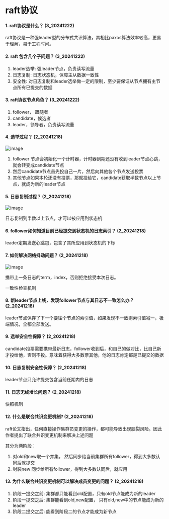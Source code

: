 # raft协议

#### 1. raft协议是什么？ (3_20241222)
raft协议是一种强leader型的分布式共识算法，其相比paxos算法效率较高，更易于理解，易于工程时间。

#### 2. raft 包含几个子问题？ (3_20241222)
1. leader选举: 强leader节点，负责读写流量
2. 日志复制: 日志状态机，保障主从数据一致性
3. 安全性: 对日志复制和leader选举做一定的限制，至少要保证从节点拥有主节点所有已提交的数据

#### 3. raft协议节点角色？  (3_20241222)
1. follower， 跟随者
2. candidate，候选者
3. leader，领导者，负责读写流量

#### 4. 选举过程？  (2_20241218)
![image](https://github.com/user-attachments/assets/a9e97217-52c1-4ba6-b0c6-9dd62aabd0d9)


1. follower 节点会初始化一个计时器，计时器到期还没有收到leader节点心跳，就会转变成candidate节点
2. 然后candidate节点首先投自己一片，然后向其他各个节点发送投票
3. 其他节点如果本轮还没有投票，那就投给它，candidate获取半数节点以上节点，就成为新的leader节点



#### 5. 日志复制过程？  (2_20241218)

![image](https://github.com/user-attachments/assets/0324a982-0bce-4687-8526-8978e6ee02ad)

日志复制到半数以上节点，才可以被应用到状态机


#### 6. follower如何知道目前已经提交到状态机的日志索引？ (2_20241218)
leader定期发送心跳包，包含了其所应用到状态机的下标


#### 7. 如何解决网络抖动问题？  (2_20241218)

![image](https://github.com/user-attachments/assets/d28a072b-c05a-46b1-8c8e-a86cfea27b2c)

携带上一条日志的term，index，否则拒绝接受本次日志。

一致性检查机制

#### 8. 新leader节点上线，发现follower节点与其日志不一致怎么办？ (2_20241218)
leader节点保存了下一个要往个节点的索引值，如果发现不一致则索引值减一，极端情况，全都全部发送。


#### 9. 选举安全性保障？ (2_20241218)
candidate投票需要携带最新日志，follower收到后，和自己的做对比，比自己新才投给他，否则不投。意味着获得大多数票其他，他的日志肯定都是已提交的数据


#### 10. 日志复制安全性保障？ (2_20241218)
leader节点只允许提交包含当前任期内的日志

#### 11. 日志无线增长问题？ (2_20241218)
快照机制 


#### 12. 什么是联合共识变更机制? (2_20241218)
raft论文指出，任何直接操作集群员变更的操作，都可能导致出现脑裂风险。因此作者提出了联合共识变更机制来解决上述问题

其分为两阶段：
1. 对old和new取一个并集， 然后同步给当前集群所有follower，得到大多数认同后就提交
2. 封装new 同步给所有follower，得到大多数认同后，就应用


#### 13. 为什么联合共识变更机制可以解决成员变更的问题？ (2_20241218)
1. 阶段一提交之前: 集群都只能看到old配置，只有old节点能成为新的leader
2. 阶段一提交之后: 集群能看到old,new配置， 只有old,new中的节点能成为新的leader
3. 阶段二提交之后: 能看到阶段二的节点才能成为新节点




